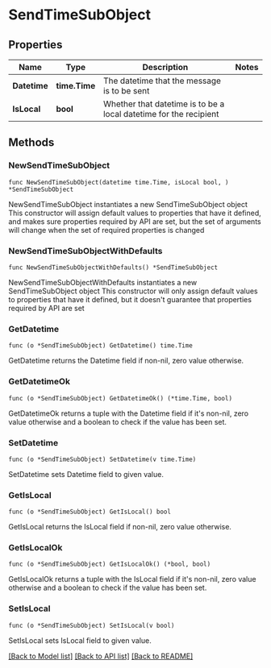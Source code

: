 # SendTimeSubObject

## Properties

Name | Type | Description | Notes
------------ | ------------- | ------------- | -------------
**Datetime** | **time.Time** | The datetime that the message is to be sent | 
**IsLocal** | **bool** | Whether that datetime is to be a local datetime for the recipient | 

## Methods

### NewSendTimeSubObject

`func NewSendTimeSubObject(datetime time.Time, isLocal bool, ) *SendTimeSubObject`

NewSendTimeSubObject instantiates a new SendTimeSubObject object
This constructor will assign default values to properties that have it defined,
and makes sure properties required by API are set, but the set of arguments
will change when the set of required properties is changed

### NewSendTimeSubObjectWithDefaults

`func NewSendTimeSubObjectWithDefaults() *SendTimeSubObject`

NewSendTimeSubObjectWithDefaults instantiates a new SendTimeSubObject object
This constructor will only assign default values to properties that have it defined,
but it doesn't guarantee that properties required by API are set

### GetDatetime

`func (o *SendTimeSubObject) GetDatetime() time.Time`

GetDatetime returns the Datetime field if non-nil, zero value otherwise.

### GetDatetimeOk

`func (o *SendTimeSubObject) GetDatetimeOk() (*time.Time, bool)`

GetDatetimeOk returns a tuple with the Datetime field if it's non-nil, zero value otherwise
and a boolean to check if the value has been set.

### SetDatetime

`func (o *SendTimeSubObject) SetDatetime(v time.Time)`

SetDatetime sets Datetime field to given value.


### GetIsLocal

`func (o *SendTimeSubObject) GetIsLocal() bool`

GetIsLocal returns the IsLocal field if non-nil, zero value otherwise.

### GetIsLocalOk

`func (o *SendTimeSubObject) GetIsLocalOk() (*bool, bool)`

GetIsLocalOk returns a tuple with the IsLocal field if it's non-nil, zero value otherwise
and a boolean to check if the value has been set.

### SetIsLocal

`func (o *SendTimeSubObject) SetIsLocal(v bool)`

SetIsLocal sets IsLocal field to given value.



[[Back to Model list]](../README.md#documentation-for-models) [[Back to API list]](../README.md#documentation-for-api-endpoints) [[Back to README]](../README.md)



